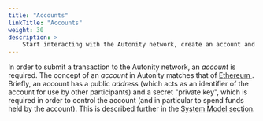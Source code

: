 ```yaml
---
title: "Accounts"
linkTitle: "Accounts"
weight: 30
description: >
    Start interacting with the Autonity network, create an account and fund it to issue simple transactions.
---
```


In order to submit a transaction to the Autonity network, an _account_ is required.  The concept of an _account_ in Autonity matches that of [Ethereum <i class='fas fa-external-link-alt'></i>](https://ethereum.org/en/developer/docs/accounts/).  Briefly, an account has a public _address_ (which acts as an identifier of the account for use by other participants) and a secret "private key", which is required in order to control the account (and in particular to spend funds held by the account).  This is described further in the [System Model section](/concepts/system-model/#accounts---eoa-and-contract).
